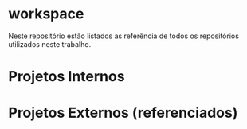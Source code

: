 # workspace

Neste repositório estão listados as referência de todos os repositórios utilizados neste trabalho.

# Projetos Internos

# Projetos Externos (referenciados)
